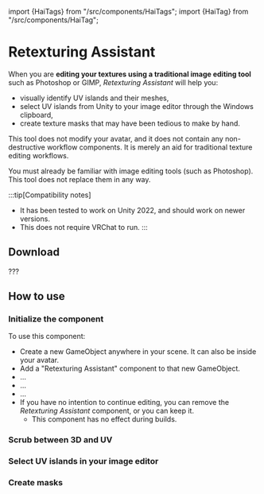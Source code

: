 ﻿---
unlisted: true
---
import {HaiTags} from "/src/components/HaiTags";
import {HaiTag} from "/src/components/HaiTag";

# Retexturing Assistant

<HaiTags>
<HaiTag isUniversal={true} />
</HaiTags>

When you are **editing your textures using a traditional image editing tool** such as Photoshop or GIMP,
*Retexturing Assistant* will help you:
- visually identify UV islands and their meshes,
- select UV islands from Unity to your image editor through the Windows clipboard,
- create texture masks that may have been tedious to make by hand.

This tool does not modify your avatar, and it does not contain any non-destructive workflow components.
It is merely an aid for traditional texture editing workflows.

You must already be familiar with image editing tools (such as Photoshop). This tool does not replace them
in any way.

:::tip[Compatibility notes]
- It has been tested to work on Unity 2022, and should work on newer versions.
- This does not require VRChat to run.
:::

## Download

???

## How to use

### Initialize the component

To use this component:
- Create a new GameObject anywhere in your scene. It can also be inside your avatar.
- Add a "Retexturing Assistant" component to that new GameObject.
- ...
- ...
- ...
- If you have no intention to continue editing, you can remove the *Retexturing Assistant* component, or you can keep it.
    - This component has no effect during builds.

### Scrub between 3D and UV


### Select UV islands in your image editor


### Create masks


